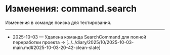 # Изменения: command.search

Изменения в команде поиска для тестирования.

---

- 2025-10-03 — Удалена команда SearchCommand для полной переработки проекта → [../../diary/2025/10/2025-10-03-main.md#2025-10-03-20-42-clean-slate]


